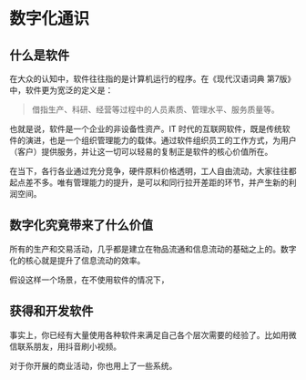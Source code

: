 # 数字化通识

## 什么是软件

在大众的认知中，软件往往指的是计算机运行的程序。在《现代汉语词典 第7版》中，软件更为宽泛的定义是：

> 借指生产、科研、经营等过程中的人员素质、管理水平、服务质量等。

也就是说，软件是一个企业的非设备性资产。IT 时代的互联网软件，既是传统软件的演进，也是一个组织管理能力的载体。通过软件组织员工的工作方式，为用户（客户）提供服务，并让这一切可以轻易的复制正是软件的核心价值所在。

在当下，各行各业通过充分竞争，硬件原料价格透明，工人自由流动，大家往往都起点差不多。唯有管理能力的提升，是可以和同行拉开差距的环节，并产生新的利润空间。

## 数字化究竟带来了什么价值

所有的生产和交易活动，几乎都是建立在物品流通和信息流动的基础之上的。数字化的核心就是提升了信息流动的效率。

假设这样一个场景，在不使用软件的情况下，

## 获得和开发软件

事实上，你已经有大量使用各种软件来满足自己各个层次需要的经验了。比如用微信联系朋友，用抖音刷小视频。

对于你开展的商业活动，你也用上了一些系统。




